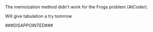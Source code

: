 The memoization method didn't work for the Frogs problem (AtCoder).
  
Will give tabulation a try tomrrow  

###DISAPPOINTED###
